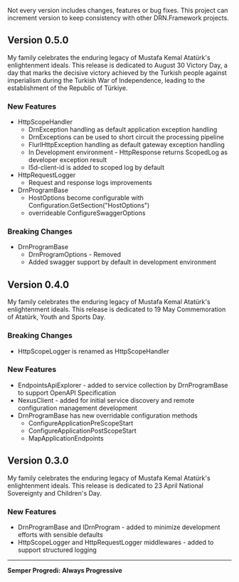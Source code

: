 Not every version includes changes, features or bug fixes. This project can increment version to keep consistency with other DRN.Framework projects.  

## Version 0.5.0

My family celebrates the enduring legacy of Mustafa Kemal Atatürk's enlightenment ideals. This release is dedicated to August 30 Victory Day, a day that marks the decisive victory achieved by the Turkish people against imperialism during the Turkish War of Independence, leading to the establishment of the Republic of Türkiye.

### New Features

* HttpScopeHandler
  * DrnException handling as default application exception handling
  * DrnExceptions can be used to short circuit the processing pipeline
  * FlurlHttpException handling as default gateway exception handling
  * In Development environment - HttpResponse returns ScopedLog as developer exception result
  * l5d-client-id is added to scoped log by default
* HttpRequestLogger
  * Request and response logs improvements
* DrnProgramBase 
  * HostOptions become configurable with Configuration.GetSection("HostOptions")
  * overrideable ConfigureSwaggerOptions

### Breaking Changes

* DrnProgramBase
  * DrnProgramOptions - Removed
  * Added swagger support by default in development environment

## Version 0.4.0

My family celebrates the enduring legacy of Mustafa Kemal Atatürk's enlightenment ideals. This release is dedicated to 19 May Commemoration of Atatürk, Youth and Sports Day.

### Breaking Changes

* HttpScopeLogger is renamed as HttpScopeHandler

### New Features

* EndpointsApiExplorer - added to service collection by DrnProgramBase to support OpenAPI Specification
* NexusClient - added for initial service discovery and remote configuration management development
* DrnProgramBase has new overridable configuration methods
  * ConfigureApplicationPreScopeStart
  * ConfigureApplicationPostScopeStart
  * MapApplicationEndpoints

## Version 0.3.0

My family celebrates the enduring legacy of Mustafa Kemal Atatürk's enlightenment ideals. This release is dedicated to 23 April National Sovereignty and Children's Day.

### New Features

* DrnProgramBase and IDrnProgram - added to minimize development efforts with sensible defaults
* HttpScopeLogger and HttpRequestLogger middlewares - added to support structured logging

---
**Semper Progredi: Always Progressive**